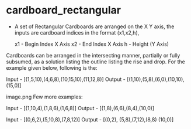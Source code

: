# cardboard_rectangular

- A set of Rectangular Cardboards are arranged on the X Y axis, the inputs are cardboard indices in the format (x1,x2,h), 
    
     x1 - Begin Index X Axis
     x2 - End Index X Axis
     h - Height (Y  Axis)
    
Cardboards can be  arranged in the intersecting manner, partially or fully subsumed, as a solution listing the outline listing the rise and drop. For the example given below, following is the:

Input  - [(1,5,10),(4,6,8),(10,15,10),(11,12,8)]
Output - [(1,10),(5,8),(6,0),(10,10),(15,0)]

image.png
Few more examples:


Input  - [(1,10,4),(1,8,6),(1,6,8)]
Output - [(1,8),(6,6),(8,4),(10,0)]


Input  - [(0,6,2),(5,10,8),(7,8,12)]
Output - [(0,2), (5,8),(7,12),(8,8) (10,0)]
